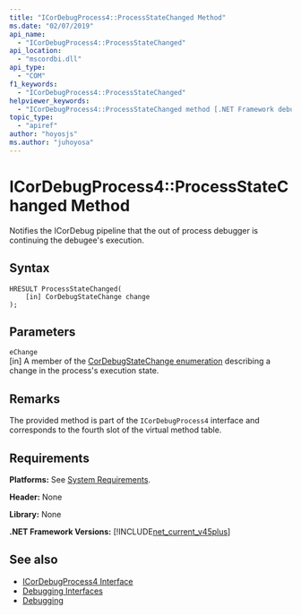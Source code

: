 ```yaml
---
title: "ICorDebugProcess4::ProcessStateChanged Method"
ms.date: "02/07/2019"
api_name:
  - "ICorDebugProcess4::ProcessStateChanged"
api_location:
  - "mscordbi.dll"
api_type:
  - "COM"
f1_keywords:
  - "ICorDebugProcess4::ProcessStateChanged"
helpviewer_keywords:
  - "ICorDebugProcess4::ProcessStateChanged method [.NET Framework debugging]"
topic_type:
  - "apiref"
author: "hoyosjs"
ms.author: "juhoyosa"
---
```

# ICorDebugProcess4::ProcessStateChanged Method

Notifies the ICorDebug pipeline that the out of process debugger is continuing the debugee's execution.

## Syntax

```
HRESULT ProcessStateChanged(
    [in] CorDebugStateChange change
);
```

## Parameters

 `eChange`\
[in] A member of the [CorDebugStateChange enumeration](cordebugstatechange-enumeration.md) describing a change in the process's execution state.

## Remarks

The provided method is part of the `ICorDebugProcess4` interface and corresponds to the fourth slot of the virtual method table.

## Requirements

 **Platforms:** See [System Requirements](../../../../docs/framework/get-started/system-requirements.md).

 **Header:** None

 **Library:** None
 
 **.NET Framework Versions:** [!INCLUDE[net_current_v45plus](../../../../includes/net-current-v20plus-md.md)]

## See also

- [ICorDebugProcess4 Interface](icordebugprocess4-interface.md)
- [Debugging Interfaces](debugging-interfaces.md)
- [Debugging](index.md)
